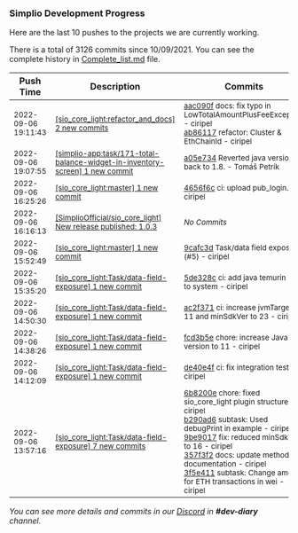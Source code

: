 
### Simplio Development Progress

Here are the last 10 pushes to the projects we are currently working.

There is a total of 3126 commits since 10/09/2021. You can see the complete history in
 [Complete_list.md](Complete_list.md) file.

| Push Time | Description | Commits |
| --- | --- | --- |
| <sub>2022-09-06 19:11:43</sub> | <sub>[[sio_core_light:refactor\_and\_docs] 2 new commits](https://github.com/SimplioOfficial/sio_core_light/compare/4656f6c01d0a...ab861170f132)</sub> | <sub>[aac090f](https://github.com/SimplioOfficial/sio_core_light/commit/aac090fd731c0f554ea4af702c0897820e993472) docs: fix typo in LowTotalAmountPlusFeeException - ciripel<br>[ab86117](https://github.com/SimplioOfficial/sio_core_light/commit/ab861170f132d45bb1220ab4fba08ba44ac26d1a) refactor: Cluster & EthChainId - ciripel</sub> |
| <sub>2022-09-06 19:07:55</sub> | <sub>[[simplio-app:task/171\-total\-balance\-widget\-in\-inventory\-screen] 1 new commit](https://github.com/SimplioOfficial/simplio-app/commit/a05e734e029358eac92ea7f432224f5d8e554ac1)</sub> | <sub>[a05e734](https://github.com/SimplioOfficial/simplio-app/commit/a05e734e029358eac92ea7f432224f5d8e554ac1) Reverted java version back to 1.8. - Tomáš Petrík</sub> |
| <sub>2022-09-06 16:25:26</sub> | <sub>[[sio_core_light:master] 1 new commit](https://github.com/SimplioOfficial/sio_core_light/commit/4656f6c01d0af18424ccfa934471fb2b606fcb1b)</sub> | <sub>[4656f6c](https://github.com/SimplioOfficial/sio_core_light/commit/4656f6c01d0af18424ccfa934471fb2b606fcb1b) ci: upload pub_login.sh - ciripel</sub> |
| <sub>2022-09-06 16:16:13</sub> | <sub>[[SimplioOfficial/sio_core_light] New release published: 1\.0\.3](https://github.com/SimplioOfficial/sio_core_light/releases/tag/1.0.3)</sub> | <sub>_No Commits_</sub> |
| <sub>2022-09-06 15:52:49</sub> | <sub>[[sio_core_light:master] 1 new commit](https://github.com/SimplioOfficial/sio_core_light/commit/9cafc3d4475ca00873225dd47b9e7bb3b355c8f9)</sub> | <sub>[9cafc3d](https://github.com/SimplioOfficial/sio_core_light/commit/9cafc3d4475ca00873225dd47b9e7bb3b355c8f9) Task/data field exposure (#5) - ciripel</sub> |
| <sub>2022-09-06 15:35:20</sub> | <sub>[[sio_core_light:Task/data\-field\-exposure] 1 new commit](https://github.com/SimplioOfficial/sio_core_light/commit/5de328c1245fef362059e7e938d0e35832f44b82)</sub> | <sub>[5de328c](https://github.com/SimplioOfficial/sio_core_light/commit/5de328c1245fef362059e7e938d0e35832f44b82) ci: add java temurin 11 to system - ciripel</sub> |
| <sub>2022-09-06 14:50:30</sub> | <sub>[[sio_core_light:Task/data\-field\-exposure] 1 new commit](https://github.com/SimplioOfficial/sio_core_light/commit/ac2f3711fdad10b2b0d67c4e12a0b4b7a78971f6)</sub> | <sub>[ac2f371](https://github.com/SimplioOfficial/sio_core_light/commit/ac2f3711fdad10b2b0d67c4e12a0b4b7a78971f6) ci: increase jvmTarget to 11 and minSdkVer to 23 - ciripel</sub> |
| <sub>2022-09-06 14:38:26</sub> | <sub>[[sio_core_light:Task/data\-field\-exposure] 1 new commit](https://github.com/SimplioOfficial/sio_core_light/commit/fcd3b5e4daa2651dfe1a470d1d3f364cf2d6a41a)</sub> | <sub>[fcd3b5e](https://github.com/SimplioOfficial/sio_core_light/commit/fcd3b5e4daa2651dfe1a470d1d3f364cf2d6a41a) chore: increase Java version to 11 - ciripel</sub> |
| <sub>2022-09-06 14:12:09</sub> | <sub>[[sio_core_light:Task/data\-field\-exposure] 1 new commit](https://github.com/SimplioOfficial/sio_core_light/commit/de40e4f0706c81b9c9c0ec7fbabbcdcddd7f80a1)</sub> | <sub>[de40e4f](https://github.com/SimplioOfficial/sio_core_light/commit/de40e4f0706c81b9c9c0ec7fbabbcdcddd7f80a1) ci: fix integration tests - ciripel</sub> |
| <sub>2022-09-06 13:57:16</sub> | <sub>[[sio_core_light:Task/data\-field\-exposure] 7 new commits](https://github.com/SimplioOfficial/sio_core_light/compare/1a4ab364ae07...7ca58daaf32a)</sub> | <sub>[6b8200e](https://github.com/SimplioOfficial/sio_core_light/commit/6b8200e25b09ccc1ddea1ebf58247ccb29d9f6a4) chore: fixed sio_core_light plugin structure - ciripel<br>[b290ad6](https://github.com/SimplioOfficial/sio_core_light/commit/b290ad66f1fcfbf2c2ab342a4f1fdfdcd331b2b8) subtask: Used debugPrint in example - ciripel<br>[9be9017](https://github.com/SimplioOfficial/sio_core_light/commit/9be9017936482f6606aee454a433b9771cd699cf) fix: reduced minSdkVer to 16 - ciripel<br>[357f3f2](https://github.com/SimplioOfficial/sio_core_light/commit/357f3f2406e79f7b84459c9f2f973767b809d0ec) docs: update methods documentation - ciripel<br>[3f5e411](https://github.com/SimplioOfficial/sio_core_light/commit/3f5e411b7908ec401cdef54f4bf15e9a053024aa) subtask: Change amount for ETH transactions in wei - ciripel</sub> |

_You can see more details and commits in our [Discord](https://discord.gg/aKhjuwZmdP) in **#dev-diary** channel._

